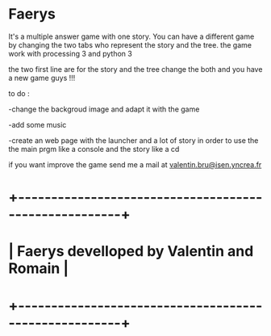 # Faerys
It's a multiple answer game with one story. You can have a different game by changing the two tabs who represent the story and the tree.
the game work with processing 3 and python 3

the two first line are for the story and the tree change the both and you have a new game guys !!!


to do :

-change the backgroud image and adapt it with the game

-add some music 

-create an web page with the launcher and a lot of story in order to use the the main  prgm like a console and the story like a cd 

if you want improve the game send me a mail at valentin.bru@isen.yncrea.fr



# +------------------------------------------------------+ #
# |        Faerys develloped by Valentin and Romain      | #
# +------------------------------------------------------+ #

